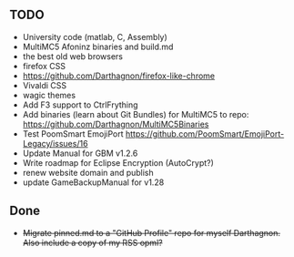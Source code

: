 ## TODO
- University code (matlab, C, Assembly)
- MultiMC5 Afoninz binaries and build.md
- the best old web browsers
- firefox CSS
- https://github.com/Darthagnon/firefox-like-chrome
- Vivaldi CSS
- wagic themes
- Add F3 support to CtrlFrything
- Add binaries (learn about Git Bundles) for MultiMC5 to repo: https://github.com/Darthagnon/MultiMC5Binaries
- Test PoomSmart EmojiPort https://github.com/PoomSmart/EmojiPort-Legacy/issues/16
- Update Manual for GBM v1.2.6
- Write roadmap for Eclipse Encryption (AutoCrypt?)
- renew website domain and publish
- update GameBackupManual for v1.28


## Done
- ~~Migrate pinned.md to a "GitHub Profile" repo for myself Darthagnon. Also include a copy of my RSS opml?~~